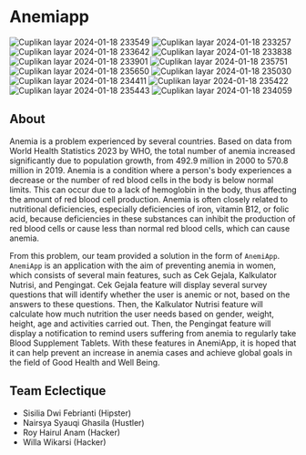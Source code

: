 # Anemiapp
![Cuplikan layar 2024-01-18 233549](https://github.com/wllwkrs/anemiapp/assets/137505820/1cb48a9b-1d79-407c-9fd6-63849c8ee766)
![Cuplikan layar 2024-01-18 233257](https://github.com/wllwkrs/anemiapp/assets/137505820/9e9da901-94cb-4b2d-81ba-92d84849d700)
![Cuplikan layar 2024-01-18 233642](https://github.com/wllwkrs/anemiapp/assets/137505820/2901676d-e4fe-41c6-8b84-507014e473eb)
![Cuplikan layar 2024-01-18 233838](https://github.com/wllwkrs/anemiapp/assets/137505820/b2ac1efa-cd7a-4e0d-8d72-4f867cc26f8f)
![Cuplikan layar 2024-01-18 233901](https://github.com/wllwkrs/anemiapp/assets/137505820/705a06cc-b8e9-4fab-a4b0-0650cffcb835)
![Cuplikan layar 2024-01-18 235751](https://github.com/wllwkrs/anemiapp/assets/137505820/e6dc7751-f6ad-4f9c-9d7a-b554f21bc993)
![Cuplikan layar 2024-01-18 235650](https://github.com/wllwkrs/anemiapp/assets/137505820/64e29161-7933-4c22-a8ab-3c5566e03188)
![Cuplikan layar 2024-01-18 235030](https://github.com/wllwkrs/anemiapp/assets/137505820/26767eb5-2000-4910-846d-c7eeb653b78a)
![Cuplikan layar 2024-01-18 234411](https://github.com/wllwkrs/anemiapp/assets/137505820/4119906d-d491-42d0-94e2-0aafd17365fb)
![Cuplikan layar 2024-01-18 235422](https://github.com/wllwkrs/anemiapp/assets/137505820/092ceca4-9a7a-47ed-8e76-ca1c8bfe5a5b)
![Cuplikan layar 2024-01-18 235443](https://github.com/wllwkrs/anemiapp/assets/137505820/e8041f43-6d3b-4bdb-8a54-418158e332ba)
![Cuplikan layar 2024-01-18 234059](https://github.com/wllwkrs/anemiapp/assets/137505820/f5e64a71-73c3-4c5e-a7c5-3f1fa683d72f)



## About
Anemia is a problem experienced by several countries. Based on data from World Health Statistics 2023 by WHO, the total number of anemia increased significantly due to population growth, from 492.9 million in 2000 to 570.8 million in 2019.
Anemia is a condition where a person's body experiences a decrease or the number of red blood cells in the body is below normal limits. This can occur due to a lack of hemoglobin in the body, thus affecting the amount of red blood cell production.
Anemia is often closely related to nutritional deficiencies, especially deficiencies of iron, vitamin B12, or folic acid, because deficiencies in these substances can inhibit the production of red blood cells or cause less than normal red blood cells, which can cause anemia.

From this problem, our team provided a solution in the form of `AnemiApp`. `AnemiApp` is an application with the aim of preventing anemia in women, which consists of several main features, such as Cek Gejala, Kalkulator Nutrisi, and Pengingat. Cek Gejala feature will display several survey questions that will identify whether the user is anemic or not, based on the answers to these questions. Then, the Kalkulator Nutrisi feature will calculate how much nutrition the user needs based on gender, weight, height, age and activities carried out. Then, the Pengingat feature will display a notification to remind users suffering from anemia to regularly take Blood Supplement Tablets. With these features in AnemiApp, it is hoped that it can help prevent an increase in anemia cases and achieve global goals in the field of Good Health and Well Being.

## Team Eclectique
- Sisilia Dwi Febrianti (Hipster)
- Nairsya Syauqi Ghasila (Hustler)
- Roy Hairul Anam (Hacker)
- Willa Wikarsi (Hacker)